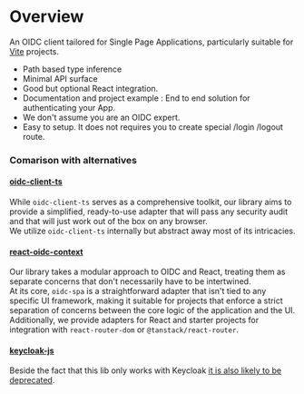 # Overview

An OIDC client tailored for Single Page Applications, particularly suitable for [Vite](https://vitejs.dev/) projects.&#x20;

* Path based type inference&#x20;
* Minimal API surface&#x20;
* Good but optional React integration.
* &#x20;Documentation and project example : End to end solution for authenticating your App.&#x20;
* We don't assume you are an OIDC expert.&#x20;
* Easy to setup. It does not requires you to create special /login /logout route.

### Comarison with alternatives

#### [oidc-client-ts](https://github.com/authts/oidc-client-ts)

While `oidc-client-ts` serves as a comprehensive toolkit, our library aims to provide a simplified, ready-to-use adapter that will pass any security audit and that will just work out of the box on any browser.\
We utilize `oidc-client-ts` internally but abstract away most of its intricacies.

#### [react-oidc-context](https://github.com/authts/react-oidc-context)

Our library takes a modular approach to OIDC and React, treating them as separate concerns that don't necessarily have to be intertwined.\
At its core, `oidc-spa` is a straightforward adapter that isn't tied to any specific UI framework, making it suitable for projects that enforce a strict separation of concerns between the core logic of the application and the UI.\
Additionally, we provide adapters for React and starter projects for integration with `react-router-dom` or `@tanstack/react-router`.

#### [keycloak-js](https://www.npmjs.com/package/keycloak-js)

Beside the fact that this lib only works with Keycloak [it is also likely to be deprecated](https://www.keycloak.org/2023/03/adapter-deprecation-update).
